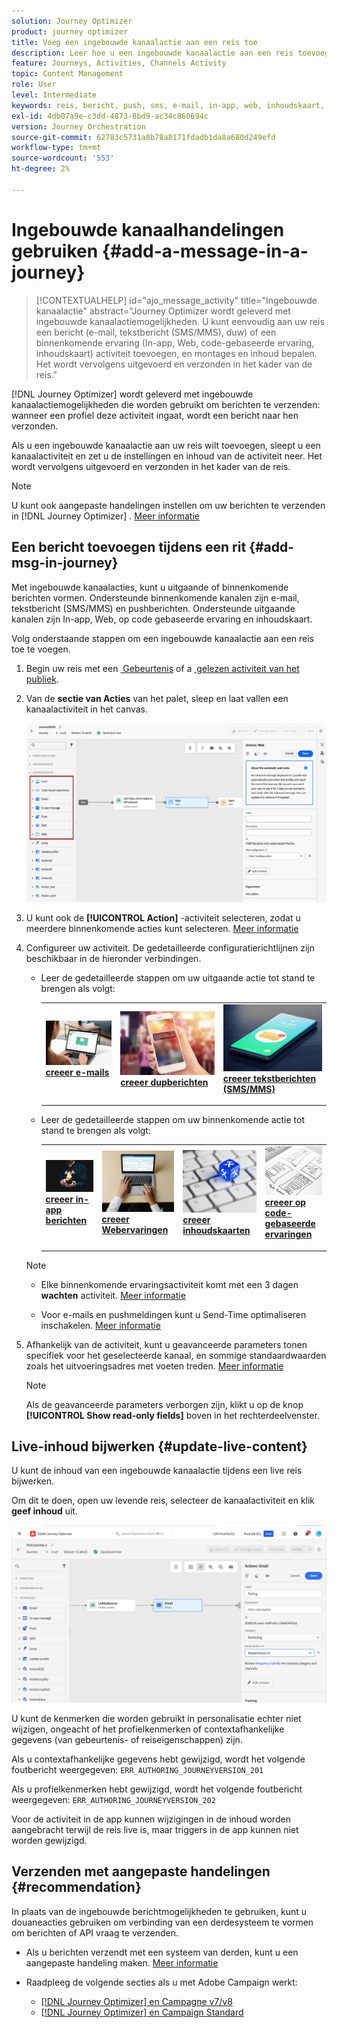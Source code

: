 ```yaml
---
solution: Journey Optimizer
product: journey optimizer
title: Voeg een ingebouwde kanaalactie aan een reis toe
description: Leer hoe u een ingebouwde kanaalactie aan een reis toevoegt
feature: Journeys, Activities, Channels Activity
topic: Content Management
role: User
level: Intermediate
keywords: reis, bericht, push, sms, e-mail, in-app, web, inhoudskaart, op code gebaseerde ervaring
exl-id: 4db07a9e-c3dd-4873-8bd9-ac34c860694c
version: Journey Orchestration
source-git-commit: 62783c5731a8b78a8171fdadb1da8a680d249efd
workflow-type: tm+mt
source-wordcount: '553'
ht-degree: 2%

---
```


# Ingebouwde kanaalhandelingen gebruiken {#add-a-message-in-a-journey}

>[!CONTEXTUALHELP]
>id="ajo_message_activity"
>title="Ingebouwde kanaalactie"
>abstract="Journey Optimizer wordt geleverd met ingebouwde kanaalactiemogelijkheden. U kunt eenvoudig aan uw reis een bericht (e-mail, tekstbericht (SMS/MMS), duw) of een binnenkomende ervaring (In-app, Web, code-gebaseerde ervaring, inhoudskaart) activiteit toevoegen, en montages en inhoud bepalen. Het wordt vervolgens uitgevoerd en verzonden in het kader van de reis."

[!DNL Journey Optimizer] wordt geleverd met ingebouwde kanaalactiemogelijkheden die worden gebruikt om berichten te verzenden: wanneer een profiel deze activiteit ingaat, wordt een bericht naar hen verzonden.

Als u een ingebouwde kanaalactie aan uw reis wilt toevoegen, sleept u een kanaalactiviteit en zet u de instellingen en inhoud van de activiteit neer. Het wordt vervolgens uitgevoerd en verzonden in het kader van de reis.

>[!NOTE]
>
>U kunt ook aangepaste handelingen instellen om uw berichten te verzenden in [!DNL Journey Optimizer] . [Meer informatie](#recommendation)

## Een bericht toevoegen tijdens een rit  {#add-msg-in-journey}

Met ingebouwde kanaalacties, kunt u uitgaande of binnenkomende berichten vormen. Ondersteunde binnenkomende kanalen zijn e-mail, tekstbericht (SMS/MMS) en pushberichten. Ondersteunde uitgaande kanalen zijn In-app, Web, op code gebaseerde ervaring en inhoudskaart.

Volg onderstaande stappen om een ingebouwde kanaalactie aan een reis toe te voegen.

1. Begin uw reis met een [&#x200B; Gebeurtenis &#x200B;](general-events.md) of a [&#x200B; gelezen activiteit van het publiek &#x200B;](read-audience.md).

1. Van de **sectie van Acties** van het palet, sleep en laat vallen een kanaalactiviteit in het canvas.

   ![](assets/journey-web-activity.png)

1. U kunt ook de **[!UICONTROL Action]** -activiteit selecteren, zodat u meerdere binnenkomende acties kunt selecteren. [Meer informatie](journey-action.md)

1. Configureer uw activiteit. De gedetailleerde configuratierichtlijnen zijn beschikbaar in de hieronder verbindingen.

   * Leer de gedetailleerde stappen om uw uitgaande actie tot stand te brengen als volgt:

     <table style="table-layout:fixed">
      <tr style="border: 0;">
      <td>
      <a href="../email/create-email.md">
      <img alt="Lood" src="../assets/do-not-localize/email.jpg">
      </a>
      <div><a href="../email/create-email.md"><strong> creeer e-mails </strong>
      </div>
      <p>
      </td>
      <td>
      <a href="../push/create-push.md">
      <img alt="Onfrequent" src="../assets/do-not-localize/push.jpg">
      </a>
      <div>
      <a href="../push/create-push.md"><strong> creeer dupberichten <strong></a>
      </div>
      <p>
      </td>
      <td>
      <a href="../sms/create-sms.md">
      <img alt="Validatie" src="../assets/do-not-localize/sms.jpg">
      </a>
      <div>
      <a href="../sms/create-sms.md"><strong> creeer tekstberichten (SMS/MMS) </strong></a>
      </div>
      <p>
      </td>
      </tr>
      </table>

   * Leer de gedetailleerde stappen om uw binnenkomende actie tot stand te brengen als volgt:

     <table style="table-layout:fixed">
      <tr style="border: 0;">
      <td>
      <a href="../in-app/create-in-app.md">
      <img alt="Lood" src="../assets/do-not-localize/in-app.jpg">
      </a>
      <div><a href="../in-app/create-in-app.md"><strong> creeer in-app berichten </strong>
      </div>
      <p>
      </td>
      <td>
      <a href="../web/create-web.md">
      <img alt="Lood" src="../assets/do-not-localize/web-create.jpg">
      </a>
      <div><a href="../web/create-web.md"><strong> creeer Webervaringen </strong>
      </div>
      <p>
      </td>
      <td>
      <a href="../content-card/create-content-card.md">
      <img alt="Lood" src="../assets/do-not-localize/sms-config.jpg">
      </a>
      <div><a href="../content-card/create-content-card.md"><strong> creeer inhoudskaarten </strong>
      </div>
      <p>
      </td>
      <td>
      <a href="../code-based/create-code-based.md">
      <img alt="Onfrequent" src="../assets/do-not-localize/web-design.jpg">
      </a>
      <div>
      <a href="../code-based/create-code-based.md"><strong> creeer op code-gebaseerde ervaringen <strong></a>
      </div>
      <p>
      </td>
      </tr>
      </table>

   >[!NOTE]
   >
   >* Elke binnenkomende ervaringsactiviteit komt met een 3 dagen **wachten** activiteit. [Meer informatie](wait-activity.md#auto-wait-node)
   >
   >* Voor e-mails en pushmeldingen kunt u Send-Time optimaliseren inschakelen. [Meer informatie](send-time-optimization.md)

1. Afhankelijk van de activiteit, kunt u geavanceerde parameters tonen specifiek voor het geselecteerde kanaal, en sommige standaardwaarden zoals het uitvoeringsadres met voeten treden. [Meer informatie](about-journey-activities.md#advanced-parameters)

   >[!NOTE]
   >
   >Als de geavanceerde parameters verborgen zijn, klikt u op de knop **[!UICONTROL Show read-only fields]** boven in het rechterdeelvenster.

## Live-inhoud bijwerken {#update-live-content}

U kunt de inhoud van een ingebouwde kanaalactie tijdens een live reis bijwerken.

Om dit te doen, open uw levende reis, selecteer de kanaalactiviteit en klik **geef inhoud** uit.

![](assets/add-a-message2.png)

U kunt de kenmerken die worden gebruikt in personalisatie echter niet wijzigen, ongeacht of het profielkenmerken of contextafhankelijke gegevens (van gebeurtenis- of reiseigenschappen) zijn.

Als u contextafhankelijke gegevens hebt gewijzigd, wordt het volgende foutbericht weergegeven: `ERR_AUTHORING_JOURNEYVERSION_201`

Als u profielkenmerken hebt gewijzigd, wordt het volgende foutbericht weergegeven: `ERR_AUTHORING_JOURNEYVERSION_202`

Voor de activiteit in de app kunnen wijzigingen in de inhoud worden aangebracht terwijl de reis live is, maar triggers in de app kunnen niet worden gewijzigd.

## Verzenden met aangepaste handelingen {#recommendation}

In plaats van de ingebouwde berichtmogelijkheden te gebruiken, kunt u douaneacties gebruiken om verbinding van een derdesysteem te vormen om berichten of API vraag te verzenden.

* Als u berichten verzendt met een systeem van derden, kunt u een aangepaste handeling maken. [Meer informatie](../action/action.md)

* Raadpleeg de volgende secties als u met Adobe Campaign werkt:

   * [[!DNL Journey Optimizer] en Campagne v7/v8](../action/acc-action.md)
   * [[!DNL Journey Optimizer] en Campaign Standard](../action/acs-action.md)